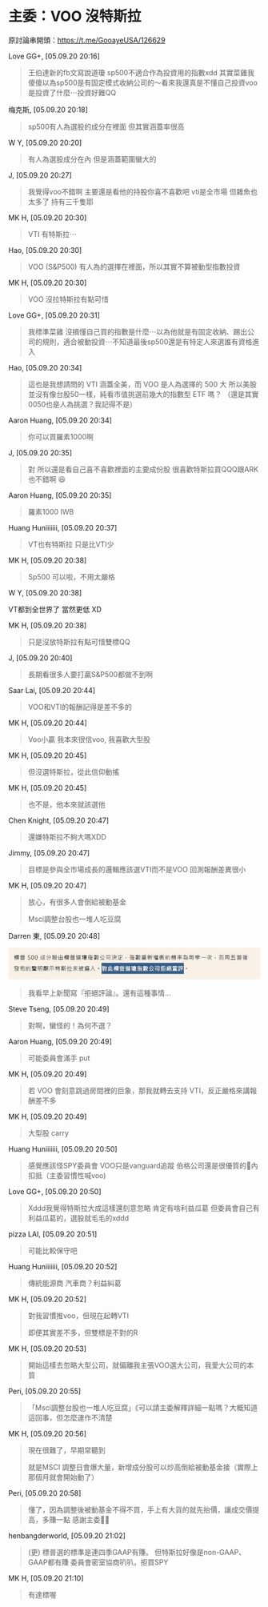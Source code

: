 # 主委：VOO 沒特斯拉

原討論串開頭：<https://t.me/GooayeUSA/126629>

Love GG+, [05.09.20 20:16]

> 王伯達新的fb文寫說道瓊 sp500不適合作為投資用的指數xdd 其實菜雞我傻傻以為sp500是有固定模式收納公司的～看來我還真是不懂自己投資voo是投資了什麼⋯投資好難QQ

梅克斯, [05.09.20 20:18]

> sp500有人為選股的成分在裡面
> 但其實涵蓋率很高

W Y, [05.09.20 20:20]

> 有人為選股成分在內 但是涵蓋範圍蠻大的

J, [05.09.20 20:27]

> 我覺得voo不錯啊 主要還是看他的持股你喜不喜歡吧 vti是全市場 但雜魚也太多了 持有三千隻耶

MK H, [05.09.20 20:30]

> VTI 有特斯拉⋯

Hao, [05.09.20 20:30]

> VOO (S&P500) 有人為的選擇在裡面，所以其實不算被動型指數投資

MK H, [05.09.20 20:30]

> VOO 沒拉特斯拉有點可惜

Love GG+, [05.09.20 20:31]

> 我標準菜雞 沒搞懂自己買的指數是什麼⋯以為他就是有固定收納、踢出公司的規則，適合被動投資⋯不知道最後sp500還是有特定人來選誰有資格進入

Hao, [05.09.20 20:34]

> 這也是我想請問的
> VTI 涵蓋全美，而 VOO 是人為選擇的 500 大
> 所以美股並沒有像台股50一樣，純看市值挑選前幾大的指數型 ETF 嗎？ （還是其實0050也是人為挑選？我記得不是）

Aaron Huang, [05.09.20 20:34]

> 你可以買羅素1000啊

J, [05.09.20 20:35]

> 對 所以還是看自己喜不喜歡裡面的主要成份股 很喜歡特斯拉買QQQ跟ARK也不錯啊 😆

Aaron Huang, [05.09.20 20:35]

> 羅素1000 IWB

Huang Huniiiiiii, [05.09.20 20:37]

> VT也有特斯拉 只是比VTI少

MK H, [05.09.20 20:38]

> Sp500 可以啦，不用太嚴格

W Y, [05.09.20 20:38]
> 
VT都到全世界了 當然更低 XD

MK H, [05.09.20 20:38]

> 只是沒放特斯拉有點可惜雙標QQ

J, [05.09.20 20:40]
> 
> 長期看很多人要打贏S&P500都做不到啊

Saar Lai, [05.09.20 20:44]

> VOO和VTI的報酬記得是差不多的

MK H, [05.09.20 20:44]

> Voo小贏 我本來很信voo, 我喜歡大型股

MK H, [05.09.20 20:45]

> 但沒選特斯拉，從此信仰動搖

MK H, [05.09.20 20:45]

> 也不是，他本來就該選他

Chen Knight, [05.09.20 20:47]

> 還嫌特斯拉不夠大嗎XDD

Jimmy, [05.09.20 20:47]

> 目標是參與全市場成長的邏輯應該選VTI而不是VOO
> 回測報酬差異很小

MK H, [05.09.20 20:47]

> 放心，有很多人會倒給被動基金
> 
> Msci調整台股也一堆人吃豆腐

Darren 東, [05.09.20 20:48]

![](./vti-or-voo-001.jpg)
> 我看早上新聞寫『拒絕評論』。還有這種事情...

Steve Tseng, [05.09.20 20:49]

> 對啊，蠻怪的！為何不選？

Aaron Huang, [05.09.20 20:49]

> 可能委員會滿手 put

MK H, [05.09.20 20:49]

> 若 VOO 會刻意跳過房間裡的巨象，那我就轉去支持 VTI，反正嚴格來講報酬差不多

MK H, [05.09.20 20:49]

> 大型股 carry

Huang Huniiiiiii, [05.09.20 20:50]

> 感覺應該怪SPY委員會 VOO只是vanguard追蹤 伯格公司還是很優質的🤤內扣抵（主委習慣性喊voo)

Love GG+, [05.09.20 20:50]

> Xddd我覺得特斯拉大成這樣還刻意忽略 肯定有啥利益瓜葛 但委員會自己有利益瓜葛的，選股就毛毛的xddd

pizza LAI, [05.09.20 20:51]

> 可能比較保守吧

Huang Huniiiiiii, [05.09.20 20:52]

> 傳統能源商 汽車商？利益糾葛

MK H, [05.09.20 20:52]

> 對我習慣推voo，但現在起轉VTI
> 
> 即便其實差不多，但雙標是不對的R

MK H, [05.09.20 20:53]

> 開始這樣去忽略大型公司，就偏離我主張VOO選大公司，我愛大公司的本質

Peri, [05.09.20 20:55]

> 「Msci調整台股也一堆人吃豆腐」《可以請主委解釋詳細一點嗎？大概知道這回事，但怎麼運作不清楚

MK H, [05.09.20 20:56]

> 現在很難了，早期常聽到
> 
> 就是MSCI 調整日會爆大量，新增成分股可以炒高倒給被動基金接（實際上那個月就會開始動了）

Peri, [05.09.20 20:58]

> 懂了，因為調整後被動基金不得不買，手上有大貨的就先抬價，讓成交價提高，多賺一點
> 感謝主委🙏🏻

henbangderworld, [05.09.20 21:02]
> (更)
> 標普選的標準是連四季GAAP有賺。
> 但特斯拉好像是non-GAAP、GAAP都有賺
> 委員會密室協商叭叭，拒買SPY

MK H, [05.09.20 21:10]

> 有達標喔
